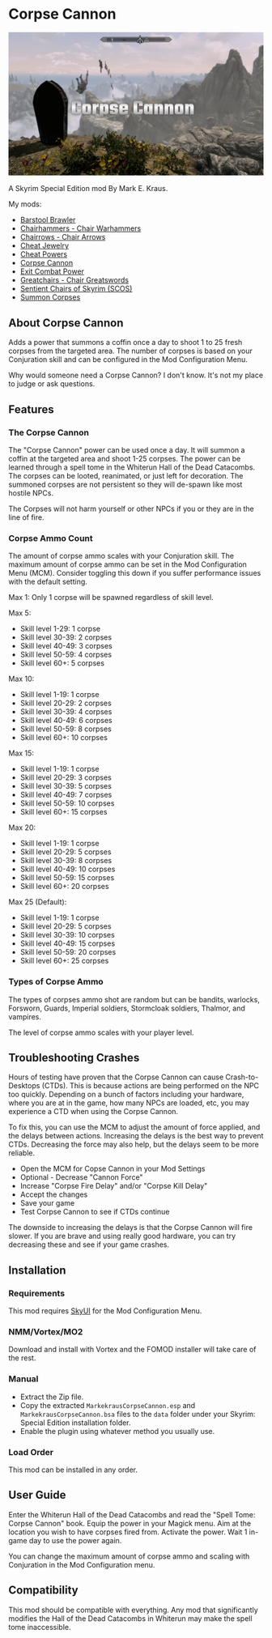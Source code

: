 # Corpse Cannon

![Logo](logo.png)

A Skyrim Special Edition mod By Mark E. Kraus.

My mods:

* [Barstool Brawler](https://www.nexusmods.com/skyrimspecialedition/mods/61354)
* [Chairhammers - Chair Warhammers](https://www.nexusmods.com/skyrimspecialedition/mods/61304)
* [Chairrows - Chair Arrows](https://www.nexusmods.com/skyrimspecialedition/mods/61168)
* [Cheat Jewelry](https://www.nexusmods.com/skyrimspecialedition/mods/58973)
* [Cheat Powers](https://www.nexusmods.com/skyrimspecialedition/mods/58892)
* [Corpse Cannon](https://www.nexusmods.com/skyrimspecialedition/mods/63387)
* [Exit Combat Power](https://www.nexusmods.com/skyrimspecialedition/mods/58651)
* [Greatchairs - Chair Greatswords](https://www.nexusmods.com/skyrimspecialedition/mods/62526)
* [Sentient Chairs of Skyrim (SCOS)](https://www.nexusmods.com/skyrimspecialedition/mods/59604)
* [Summon Corpses](https://www.nexusmods.com/skyrimspecialedition/mods/62857)

## About Corpse Cannon

Adds a power that summons a coffin once a day to shoot 1 to 25 fresh corpses from the targeted area. The number of corpses is based on your Conjuration skill and can be configured in the Mod Configuration Menu.

Why would someone need a Corpse Cannon? I don't know. It's not my place to judge or ask questions.

## Features

### The Corpse Cannon

The "Corpse Cannon" power can be used once a day. It will summon a coffin at the targeted area and shoot 1-25 corpses. The power can be learned through a spell tome in the Whiterun Hall of the Dead Catacombs. The corpses can be looted, reanimated, or just left for decoration. The summoned corpses are not persistent so they will de-spawn like most hostile NPCs.

The Corpses will not harm yourself or other NPCs if you or they are in the line of fire.

### Corpse Ammo Count

The amount of corpse ammo scales with your Conjuration skill. The maximum amount of corpse ammo can be set in the Mod Configuration Menu (MCM). Consider toggling this down if you suffer performance issues with the default setting.

Max 1: Only 1 corpse will be spawned regardless of skill level.

Max 5:

* Skill level 1-29: 1 corpse
* Skill level 30-39: 2 corpses
* Skill level 40-49: 3 corpses
* Skill level 50-59: 4 corpses
* Skill level 60+: 5 corpses

Max 10:

* Skill level 1-19: 1 corpse
* Skill level 20-29: 2 corpses
* Skill level 30-39: 4 corpses
* Skill level 40-49: 6 corpses
* Skill level 50-59: 8 corpses
* Skill level 60+: 10 corpses

Max 15:

* Skill level 1-19: 1 corpse
* Skill level 20-29: 3 corpses
* Skill level 30-39: 5 corpses
* Skill level 40-49: 7 corpses
* Skill level 50-59: 10 corpses
* Skill level 60+: 15 corpses

Max 20:

* Skill level 1-19: 1 corpse
* Skill level 20-29: 5 corpses
* Skill level 30-39: 8 corpses
* Skill level 40-49: 10 corpses
* Skill level 50-59: 15 corpses
* Skill level 60+: 20 corpses

Max 25 (Default):

* Skill level 1-19: 1 corpse
* Skill level 20-29: 5 corpses
* Skill level 30-39: 10 corpses
* Skill level 40-49: 15 corpses
* Skill level 50-59: 20 corpses
* Skill level 60+: 25 corpses

### Types of Corpse Ammo

The types of corpses ammo shot are random but can be bandits, warlocks, Forsworn, Guards, Imperial soldiers, Stormcloak soldiers, Thalmor, and vampires.

The level of corpse ammo scales with your player level.

## Troubleshooting Crashes

Hours of testing have proven that the Corpse Cannon can cause Crash-to-Desktops (CTDs). This is because actions are being performed on the NPC too quickly. Depending on a bunch of factors including your hardware, where you are at in the game, how many NPCs are loaded, etc, you may experience a CTD when using the Corpse Cannon.

To fix this, you can use the MCM to adjust the amount of force applied, and the delays between actions. Increasing the delays is the best way to prevent CTDs. Decreasing the force may also help, but the delays seem to be more reliable.

* Open the MCM for Copse Cannon in your Mod Settings
* Optional - Decrease "Cannon Force"
* Increase "Corpse Fire Delay" and/or "Corpse Kill Delay"
* Accept the changes
* Save your game
* Test Corpse Cannon to see if CTDs continue

The downside to increasing the delays is that the Corpse Cannon will fire slower. If you are brave and using really good hardware, you can try decreasing these and see if your game crashes.

## Installation

### Requirements

This mod requires [SkyUI](https://www.nexusmods.com/skyrimspecialedition/mods/12604) for the Mod Configuration Menu.

### NMM/Vortex/MO2

Download and install with Vortex and the FOMOD installer will take care of the rest.

### Manual

* Extract the Zip file.
* Copy the extracted `MarkekrausCorpseCannon.esp` and `MarkekrausCorpseCannon.bsa` files to the `data` folder under your Skyrim: Special Edition installation folder.
* Enable the plugin using whatever method you usually use.

### Load Order

This mod can be installed in any order.

## User Guide

Enter the Whiterun Hall of the Dead Catacombs and read the "Spell Tome: Corpse Cannon" book. Equip the power in your Magick menu. Aim at the location you wish to have corpses fired from. Activate the power. Wait 1 in-game day to use the power again.

You can change the maximum amount of corpse ammo and scaling with Conjuration in the Mod Configuration menu.

## Compatibility

This mod should be compatible with everything. Any mod that significantly modifies the Hall of the Dead Catacombs in Whiterun may make the spell tome inaccessible.
